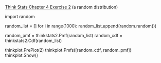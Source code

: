 [Think Stats Chapter 4 Exercise 2](http://greenteapress.com/thinkstats2/html/thinkstats2005.html#toc41) (a random distribution)

<p>import random 

random_list = []
for i in range(1000):
    random_list.append(random.random())

random_pmf = thinkstats2.Pmf(random_list)
random_cdf = thinkstats2.Cdf(random_list)

thinkplot.PrePlot(2)
thinkplot.Pmfs([random_cdf, random_pmf])
thinkplot.Show()
</p>
